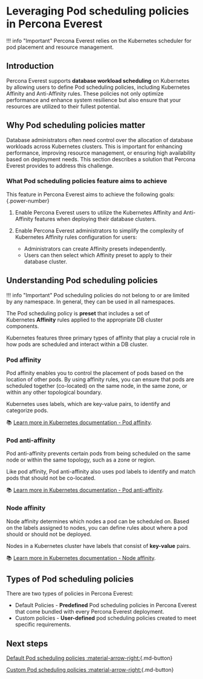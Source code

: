#  Leveraging Pod scheduling policies in Percona Everest

!!! info "Important"
    Percona Everest relies on the Kubernetes scheduler for pod placement and resource management.


## Introduction

Percona Everest supports **database workload scheduling** on Kubernetes by allowing users to define Pod scheduling policies, including Kubernetes Affinity and Anti-Affinity rules. These policies not only optimize performance and enhance system resilience but also ensure that your resources are utilized to their fullest potential.


## Why Pod scheduling policies matter

Database administrators often need control over the allocation of database workloads across Kubernetes clusters. This is important for enhancing performance, improving resource management, or ensuring high availability based on deployment needs. This section describes a solution that Percona Everest provides to address this challenge.

### What Pod scheduling policies feature aims to achieve

This feature in Percona Everest aims to achieve the following goals:
{.power-number}

1. Enable Percona Everest users to utilize the Kubernetes Affinity and Anti-Affinity features when deploying their database clusters.
   
2. Enable Percona Everest administrators to simplify the complexity of Kubernetes Affinity rules configuration for users:
    - Administrators can create Affinity presets independently.
    - Users can then select which Affinity preset to apply to their database cluster.


## Understanding Pod scheduling policies

!!! info "Important"
    Pod scheduling policies do not belong to or are limited by any namespace. In general, they can be used in all namespaces.

The Pod scheduling policy is **preset** that includes a set of Kubernetes **Affinity** rules applied to the appropriate DB cluster components.

Kubernetes features three primary types of affinity that play a crucial role in how pods are scheduled and interact within a DB cluster. 

### Pod affinity

Pod affinity enables you to control the placement of pods based on the location of other pods. By using affinity rules, you can ensure that pods are scheduled together (co-located) on the same node, in the same zone, or within any other topological boundary.

Kubernetes uses labels, which are key-value pairs, to identify and categorize pods.


📚 [Learn more in Kubernetes documentation - Pod affinity](https://kubernetes.io/docs/concepts/scheduling-eviction/assign-pod-node/#inter-pod-affinity-and-anti-affinity).


### Pod anti-affinity

Pod anti-affinity prevents certain pods from being scheduled on the same node or within the same topology, such as a zone or region.

Like pod affinity, Pod anti-affinity also uses pod labels to identify and match pods that should not be co-located.

📚 [Learn more in Kubernetes documentation - Pod anti-affinity](https://kubernetes.io/docs/concepts/scheduling-eviction/assign-pod-node/#inter-pod-affinity-and-anti-affinity).


### Node affinity

Node affinity determines which nodes a pod can be scheduled on. Based on the labels assigned to nodes, you can define rules about where a pod should or should not be deployed. 

Nodes in a Kubernetes cluster have labels that consist of **key-value** pairs.

📚 [Learn more in Kubernetes documentation - Node affinity](https://kubernetes.io/docs/concepts/scheduling-eviction/assign-pod-node/#node-affinity).

## Types of Pod scheduling policies

There are two types of policies in Percona Everest:

- Default Policies - **Predefined** Pod scheduling policies in Percona Everest that come bundled with every Percona Everest deployment.
- Custom policies - **User-defined** pod scheduling policies created to meet specific requirements.


## Next steps

[Default Pod scheduling policies :material-arrow-right:](default_policies.md){.md-button}

[Custom Pod scheduling policies :material-arrow-right:](custom_policies.md){.md-button}

















 











